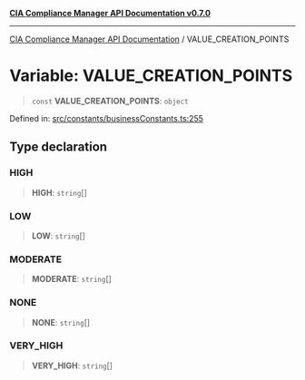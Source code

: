 [**CIA Compliance Manager API Documentation v0.7.0**](../README.md)

***

[CIA Compliance Manager API Documentation](../globals.md) / VALUE\_CREATION\_POINTS

# Variable: VALUE\_CREATION\_POINTS

> `const` **VALUE\_CREATION\_POINTS**: `object`

Defined in: [src/constants/businessConstants.ts:255](https://github.com/Hack23/cia-compliance-manager/blob/main/src/constants/businessConstants.ts#L255)

## Type declaration

### HIGH

> **HIGH**: `string`[]

### LOW

> **LOW**: `string`[]

### MODERATE

> **MODERATE**: `string`[]

### NONE

> **NONE**: `string`[]

### VERY\_HIGH

> **VERY\_HIGH**: `string`[]
